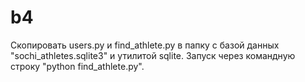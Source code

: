 # b4
Скопировать users.py и find_athlete.py в папку с базой данных "sochi_athletes.sqlite3" и утилитой sqlite.
Запуск через командную строку "python find_athlete.py".
